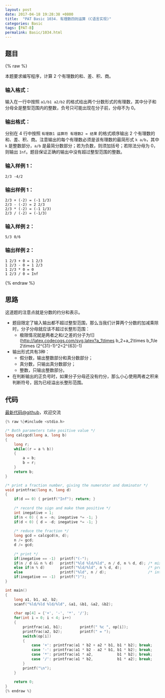 ```yaml
---
layout: post
date: 2017-04-18 19:28:38 +0800
title:  "PAT Basic 1034. 有理数四则运算 (C语言实现)"
categories: Basic
tags: [PAT-B]
permalink: Basic/1034.html
---
```


## 题目

{% raw %}<div class="ques-view"><p>本题要求编写程序，计算 2 个有理数的和、差、积、商。</p>
<h3 id="-">输入格式：</h3>
<p>输入在一行中按照 <code>a1/b1 a2/b2</code> 的格式给出两个分数形式的有理数，其中分子和分母全是整型范围内的整数，负号只可能出现在分子前，分母不为 0。</p>
<h3 id="-">输出格式：</h3>
<p>分别在 4 行中按照 <code>有理数1 运算符 有理数2 = 结果</code> 的格式顺序输出 2 个有理数的和、差、积、商。注意输出的每个有理数必须是该有理数的最简形式 <code>k a/b</code>，其中 <code>k</code> 是整数部分，<code>a/b</code> 是最简分数部分；若为负数，则须加括号；若除法分母为 0，则输出 <code>Inf</code>。题目保证正确的输出中没有超过整型范围的整数。</p>
<h3 id="-1-">输入样例 1：</h3>
<pre><code class="lang-in">2/3 -4/2
</code></pre>
<h3 id="-1-">输出样例 1：</h3>
<pre><code class="lang-out">2/3 + (-2) = (-1 1/3)
2/3 - (-2) = 2 2/3
2/3 * (-2) = (-1 1/3)
2/3 / (-2) = (-1/3)
</code></pre>
<h3 id="-2-">输入样例 2：</h3>
<pre><code class="lang-in">5/3 0/6
</code></pre>
<h3 id="-2-">输出样例 2：</h3>
<pre><code class="lang-out">1 2/3 + 0 = 1 2/3
1 2/3 - 0 = 1 2/3
1 2/3 * 0 = 0
1 2/3 / 0 = Inf
</code></pre>
</div>{% endraw %}

## 思路

这道题的注意点就是分数的约分和表示。

- 题目限定了输入输出都不超过整型范围，那么当我们计算两个分数的加减乘除时，分子分母就应该不超过长整形范围：
  - 极限情况就是两者之和/之差的分子为![](http://latex.codecogs.com/svg.latex?a_1\times b_2+a_2\times b_1\le 2\times (2^{31}-1)^2<2^{63}-1)
- 输出形式共有3种：
  - 假分数，输出整数部分和真分数部分；
  - 真分数，只输出真分数部分；
  - 整数，只输出整数部分。
- 在判断输出的正负号时，如果分子分母还没有约分，那么小心使用两者之积来判断符号，因为已经溢出长整形范围。

## 代码

[最新代码@github](https://github.com/OliverLew/PAT/blob/master/PATBasic/1034.c)，欢迎交流
```c
{% raw %}#include <stdio.h>

/* Both parameters take positive value */
long calcgcd(long a, long b)
{
    long r;
    while((r = a % b))
    {
        a = b;
        b = r;
    }
    return b;
}

/* print a fraction number, giving the numerator and dominator */
void printfrac(long n, long d)
{
    if(d == 0) { printf("Inf"); return; }
    
    /* record the sign and make them positive */
    int inegative = 1; 
    if(n < 0) { n = -n; inegative *= -1; }
    if(d < 0) { d = -d; inegative *= -1; }
    
    /* reduce the fraction */
    long gcd = calcgcd(n, d);           
    n /= gcd;
    d /= gcd;
    
    /* print */
    if(inegative == -1)  printf("(-");
    if(n / d && n % d)   printf("%ld %ld/%ld", n / d, n % d, d); /* mixed fractions */
    else if(n % d)       printf("%ld/%ld", n % d, d);            /* proper fractions */
    else                 printf("%ld", n / d);                   /* integers */
    if(inegative == -1)  printf(")");
}

int main()
{
    long a1, b1, a2, b2;
    scanf("%ld/%ld %ld/%ld", &a1, &b1, &a2, &b2);
    
    char op[4] = {'+', '-', '*', '/'};
    for(int i = 0; i < 4; i++)
    {
        printfrac(a1, b1);        printf(" %c ", op[i]);
        printfrac(a2, b2);        printf(" = ");
        switch(op[i])
        {
            case '+': printfrac(a1 * b2 + a2 * b1, b1 * b2); break;
            case '-': printfrac(a1 * b2 - a2 * b1, b1 * b2); break;
            case '*': printfrac(a1 * a2,           b1 * b2); break;
            case '/': printfrac(a1 * b2,           b1 * a2); break;
        }
        printf("\n");
    }
    
    return 0;
}
{% endraw %}
```